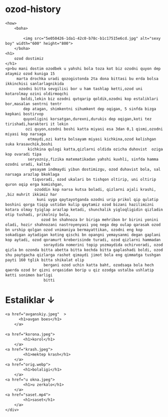 # ozod-history
<html>
<head>
<title>Ozodbekni hoyoti </title>

<style>how {
    float: right;
    text-align: center;
    width: 100%;
}
</style>

<style>
    boha {
        float: left;
        
    }
</style>

</head>

<body>
    
    <how>
        <boha>
            
            <img src="5e050426-1da1-42c0-b78c-b1c17515e6cd.jpg" alt="sexy boy" width="600" height="800">
        </boha>
    <h1>
        ozod dostimiz
    </h1>
    <p>bu mani dostim ozodbek u yahshi bola toza kot biz ozodni quyon dep ataymiz ozod kuniga 15
         marta drochka uradi qozogistonda 2ta dona bittasi bu erda bolsa ikkinchisi sanlarlagnikida
          ozodni bitta sevgilisi bor u ham tashlap ketti,ozod uni kotarolmay ozini oldirmoqchi
           boldi,lekin biz ozodni qutqarip qoldik,ozodni kop estaliklari bor,masalan sentrni tentr
            dep atagan, shimkentni sihumkent dep oqigan, 5 sinfda bizga kepkani bostirvop 
            quyonligini korsatgan,durexni,durukis dep oqigan,koti tez tirishadi,harakteri it lekin
             ozi quyon,ozodni boshi katta miyasi esa 3dan 0,1 qismi,ozodni miyasi kop narsaga
              etmaydi,ozi katta bolsayam miyasi kichkina,ozod kelishgan suka krasavchik,boshi 
              kichkina qulogi katta,qizlarni oldida ozicha duhovist  oziga kop ovaradi tipa 
              seryozniy,fizika matematikadan yahshi kuvhli, sinfda hamma ozodni uradi, kaltak
               yesayam indmaydi yibun dostimizgu, ozod duhavist bola, sal narsaga arazlap bkoklaga
                tiqvoradi, ozod ukalari bn tishqon oltirip, uni oltirip quron oqip erga komishgan,
                 ozoddin kop narsa kutsa boladi, qizlarni ajali krashi, ,biz muhrit ikkimiz har
                  kuni uyga qaytayotganda ozodni urip prikol qip qulatip boshini qorga tiqip ustidan kulip qaytamiz ozod bizani hazilimizni kotara olmay tyiglap arazlap ketadi, shunchalik yigloqligidin qizladin otip tushadi, prikolniy bola,
                    ozod bn shahnoza br biriga mehribon br birini yonini oladi, hozir shahnozani nastroyenyasi yoq nega dep oulap qarasak ozod bn urship qolgan ozod vnimaniya bermayattikan, ozodni eng kop sokadigan aytadigan koting qischi bn opangni yemaysanmi degan gaplani kop aytadi, ozod qoramurt kreberisinde turadi, ozod qizlarni hammadan
                     soraydida nomerini topip yozmaydida ochirvoradi, ozod qizla bn ozonda bitta abetta bitta kechda bitta gaplashadi boldi, ozod shu paytgacha qizlarga rashot qimaydi jimot bola eng qimmatga tushgan payti 160 tglik bitta shikalat olip
                     bergani ozod uchin katta baht, ozodsaqa bola hech qaerda ozod br qizni orqasidan borip u qiz ozodga ustalba ushlatip ketti sonimen barligi 
                     bitti
    
<h1>Estaliklar ↓
</h1>
    
  <div>

    <a href="avganskiy.jpeg"  >
          <h1>avgan boes</h1> 
        </a> 
        
    <a href="korona.jpeg">
            <h1>korol</h1>
        </a>
    <a href="krash.jpeg">
            <h1>mektep krash</h1>
        </a>
    <a href="orig.webp">
            <h1>bolaligi</h1>
        </a>    
    <a href="u okna.jpeg">
            <h1>u zerkalo</h1>
        </a>
    <a href="saset.mp4">
            <h1>saset</h1>
        </a>
    </div>  

